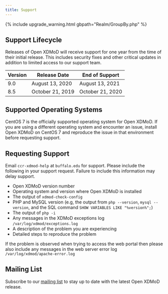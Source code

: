 ```yaml
---
title: Support
---
```


{% include upgrade_warning.html gbpath="Realm/GroupBy.php" %}

Support Lifecycle
-----------------

Releases of Open XDMoD will receive support for one year from the time of their
initial release.  This includes security fixes and other critical updates in
addition to limited access to our support team.

| Version | Release Date       | End of Support     |
| ------- | ------------------ | ------------------ |
| 9.0     | August 13, 2020    | August 13, 2021    |
| 8.5     | October 21, 2019   | October 21, 2020   |

Supported Operating Systems
---------------------------

CentOS 7 is the officially supported operating system for Open XDMoD.  If you
are using a different operating system and encounter an issue, install Open
XDMoD on CentOS 7 and reproduce the issue in that environment before requesting
support.

Requesting Support
------------------

Email `ccr-xdmod-help` at `buffalo.edu` for support.  Please include the following in your support request. Failure to include this information may delay support.

- Open XDMoD version number
- Operating system and version where Open XDMoD is installed
- The output of `xdmod-check-config`
- PHP and MySQL version (e.g, the output from `php --version`, `mysql --version`, and the SQL command `SHOW VARIABLES LIKE "%version%";`)
- The output of `php -i`
- Any messages in the XDMoD exceptions log `/var/log/xdmod/exceptions.log`
- A description of the problem you are experiencing
- Detailed steps to reproduce the problem

If the problem is observed when trying to access the web portal then please also include any
messages in the web server error log `/var/log/xdmod/apache-error.log`

Mailing List
------------

Subscribe to our [mailing list][listserv] to stay up to date with the
latest Open XDMoD release.

[listserv]: http://listserv.buffalo.edu/cgi-bin/wa?SUBED1=ccr-xdmod-list&A=1
